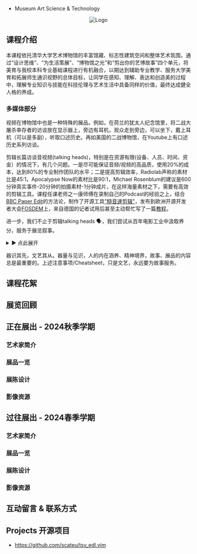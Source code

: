  - Museum Art Science & Technology

<p align="center">
  <img style="max-width:400px" src="https://mast-thu.github.io/logo.png" alt="Logo"/>
</p>

## 课程介绍

本课程依托清华大学艺术博物馆的丰富馆藏、标志性建筑空间和整体艺术氛围，通过“设计思维”、“为生活策展”、“博物馆之光”和“剪出你的艺博故事”四个单元，将美育与我校本科专业基础课程进行有机融合，以期达到辅助专业教学、服务大学美育和拓展师生通识视野的总体目标，让同学在感知、理解、表达和创造美的过程中，理解专业知识与技能在科技伦理与艺术生活中具备同样的价值，最终达成健全人格的养成。


### 多媒体部分

视频在博物馆中也是一种特殊的展品。例如，在荷兰的犹太人纪念馆里，将二战大屠杀幸存者的访谈放在显示器上，旁边有耳机，观众走到旁边，可以坐下，戴上耳机（可以是多副），听取口述历史。再如美国的二战博物馆，在Youtube上有口述历史系列访谈。

剪辑长篇访谈音视频(talking heads)，特别是在资源有限(设备、人员、时间、资金）的情况下，有几个问题。一是尽可能保证音频/视频的高品质，使用20%的成本，达到80%的专业制作团队的水平；二是提高剪辑效率，Radiolab声称的素材比是45:1，Apocalypse Now的素材比是90:1，Michael Rosenblum的建议是600分钟真实事件-20分钟的拍摄素材-1分钟成片，在这样海量素材之下，需要有高效的剪辑工具。课程任课老师之一康师傅在录制自己的Podcast的经验之上，结合[BBC Paper Edit](https://bbcnewslabs.co.uk/projects/digital-paper-edit/)的方法论，制作了开源工具["糙音速剪辑"](https://github.com/scateu/tsv_edl.vim)，发布到欧洲开源开发者大会[FOSDEM](https://fosdem.org/2024/schedule/event/fosdem-2024-2804-edit-video-audio-with-or-without-vim/)上，来自德国的记者试用后甚至主动帮忙写了一篇[教程](https://zerwuerfnis.org/paper-cut-audio-editing-for-radio-journalism)。



进一步，我们不止于剪辑talking heads 🗣️，我们尝试从百年电影工业中汲取养分，服务于展览叙事。

<details markdown="1"><summary> ▶️  点此展开 </summary>

 - 多机位(Multicam): 采访中多机位的必要性: 把说话过程剪断，会使人的变化显得跳跃。而人类的视觉对于小的变化很敏感，但对于大的角度变化(大于30度的机位变化，30度原则)反而可以接受。在谈话的剪断跳跃点需要切到另一台摄像机，才能显得比较自然。
 - 多机位-好声音: 使用另一只手机作为录音机，近场收声。以击掌代替场记版🎬
 - 180度原则(不要越轴)，30度原则(机位变化要大)
 - 景别: 如音阶，不要跑调，记住各景别的高度(下缘)，如CU(到肩)，BCU(Big Close-Up, 也称Choke，掐脖)，ECU(Extreme CU, 也称意大利西部片CU，只拍眼)，MS，WS等。尽可能使用标准景别语言。
 - Interview的拍法 - BBC的Mojo持机法: 左手抱在右腋下撑住右肘，右手持手机(镜头一定擦干净)，作奥特曼状，构图使受访人在画面左侧看向右(或居右侧看向左)，直视采访人，而非镜头。
 - 视线: Eye line match: 画面双方地位要平等，眼睛的位置要平齐，眼看向的角度要对称。
 - 目光坚定: 受访者看向的位置一定要固定，平行于地面，向上或向下，或斜视，可以将采访者打造成反派。
 - B-roll的拍法 - Michael Roseblum 的 5-shot 方法，在BBC、汤森等新闻机构广泛使用。擦干净镜头，一动不动，屏住呼吸，以下5步各拍10秒。1. CU on action(手) 2. CU on face 3. WS on both 4. OTS(Over the Shoulder，也称PoV，Point of view，主观视觉) 5. 任意creative角度。
 - "Shoot where it's not": 抢占先机，例如拍门把手，守画面而等受访者入；
 - "Let her leave": 同时在受访者离开画面后，不要追着画面，让受访者离开画面，观众自然会想去看受访者去哪里了，即为一个非常好的剪辑点。
 - 结构风格: Michael Rosenblum 的 "Wow - Pirate - Star - Arc of story - Conclusion" 方法，每一个部分都是5 shots方法拍摄
 - 结构风格: Establishing Shots + B-roll over talking heads，不会出差错，四平八稳
 - 画面时长: 以自然语速能完整描述画面的时长为宜
 - 画面时长: Walter Murch经常会练习以正常速度播放，在剪辑点按下空格暂停，像打靶。如果多次打靶都打到同一个位置上，则证明剪辑点是精确的。
 - Cut on matched action: 比如电影Matrix中，Morpheus的转身，由Master shot转为CU。
 - Cut near the blink of an eye: In the blink of an eye书中，作者Walter Murch认为，人的眨眼表示对信息的接收完成，眨眼类似于存盘，在观众或演员的自然眨眼点处剪辑，也是较好的位置。
 - Inserts, Cutaway: 都属于B-roll，但Insert和主画面之间动作连贯，比如主画面在拧一个旋钮，Insert可以拍拧旋钮的动作；比如上菜，盘子由服务员贴近桌子的那一刻，就可以变到盘子内容特写了(包括服务员的手)。据说片场中专门会有Insert Day，专门留最后一天拍所需要的Inserts。这一点，借鉴之，采访后补拍对应的B-roll。
 - Reaction, Kuleshov effect
 - 音画时机: Always J Cut - Steve Audette of PBS
 - 音画时机: MTV，剪辑点先于重拍出现，就像闪电打雷轰隆隆。
 - 剪辑时机: 对话双方，一方说完话镜头应该立即切到对方，若多停留，则可能造成此方说话者被打造成反派。
 - Plan: 一页纸的script为一分钟，场记在script上标线的作用
 - Plan: 使用Spreadsheet来规划也是有效的办法
 - Plan: Michael Rosenblum也建议用纸和笔画出剪辑软件的时间线，V1 A1 A2, Sound bites, Narration，是行之有效的方法

如Walter Murch的Rule of 6: Emotion 51%, Story 23%, Rhythm 10%, Eye-trace 7%, Two-dimensional plane of screen 5%, Three-dimensional space of action 4%，给观者带来的情感永远是最重要的。

参考:
 - In the blink of an eye, by Walter Murch
 - iPhone Millionaire How to Create and Sell Cutting-Edge Video, by Michael Rosenblum
 - 纪录片 The Cutting Edge - The Magic of Movie Editing

</details>

器识其先，文艺其从。器量与见识，人的内在涵养、精神境界，故事、展品的内容总是最重要的。上述注意事项/Cheatsheet，只是文艺，永远要为故事服务。


## 课程花絮

## 展览回顾

## 正在展出 - 2024秋季学期

### 艺术家简介

### 展品一览

### 展陈设计

### 影像资源

## 过往展出 - 2024春季学期

### 艺术家简介

### 展品一览

### 展陈设计

### 影像资源

## 互动留言 & 联系方式

## Projects 开源项目

 - <https://github.com/scateu/tsv_edl.vim>

